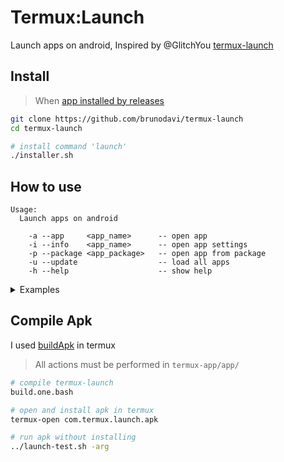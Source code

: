 # Termux:Launch

Launch apps on android, Inspired by @GlitchYou [termux-launch](https://github.com/GlitchYou/termux-launch)

## Install

> When [app installed by releases](https://github.com/brunodavi/termux-launch/releases)

```bash
git clone https://github.com/brunodavi/termux-launch
cd termux-launch

# install command 'launch'
./installer.sh
```

## How to use

```textpain
Usage:
  Launch apps on android

    -a --app     <app_name>      -- open app
    -i --info    <app_name>      -- open app settings
    -p --package <app_package>   -- open app from package
    -u --update                  -- load all apps
    -h --help                    -- show help
```

<details>
<summary>Examples</summary>

```bash
# load apps
$ launch -u
loading... apps (3/123)
```

```bash
# start google play store
$ launch -a play_store
staring play_store...
```

```bash
# show settings google play store
$ launch -i play_store
opeing play_store settings...
```

</details>

## Compile Apk

I used [buildApk](https://github.com/BuildAPKs/buildAPKs) in termux

> All actions must be performed in `termux-app/app/`

```bash
# compile termux-launch
build.one.bash
```

```bash
# open and install apk in termux
termux-open com.termux.launch.apk
```

```bash
# run apk without installing
../launch-test.sh -arg
```
